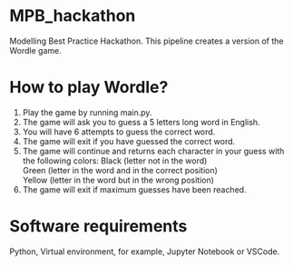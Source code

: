 # MPB_hackathon
Modelling Best Practice Hackathon. This pipeline creates a version of the Wordle game.  

# How to play Wordle?

1. Play the game by running main.py.
2. The game will ask you to guess a 5 letters long word in English.   
3. You will have 6 attempts to guess the correct word.
4. The game will exit if you have guessed the correct word. 
5. The game will continue and returns each character in your guess with the following colors:
Black (letter not in the word)  
Green (letter in the word and in the correct position)  
Yellow (letter in the word but in the wrong position)  
6. The game will exit if maximum guesses have been reached.

# Software requirements
Python, Virtual environment, for example, Jupyter Notebook or VSCode. 